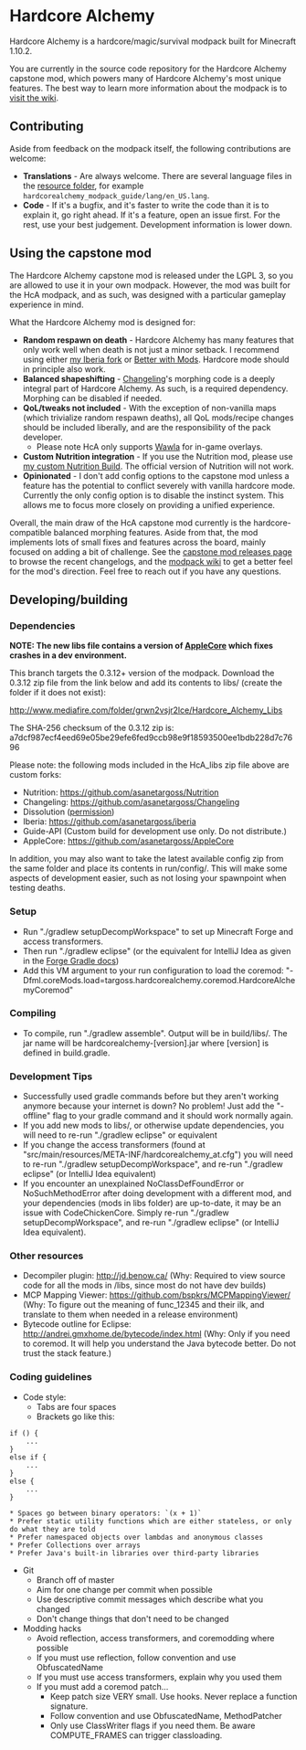 # Hardcore Alchemy
Hardcore Alchemy is a hardcore/magic/survival modpack built for Minecraft 1.10.2.

You are currently in the source code repository for the Hardcore Alchemy capstone mod, which powers many of Hardcore Alchemy's most unique features. The best way to learn more information about the modpack is to [visit the wiki](https://github.com/asanetargoss/HardcoreAlchemy/wiki).

## Contributing

Aside from feedback on the modpack itself, the following contributions are welcome:

- **Translations** - Are always welcome. There are several language files in the [resource folder](https://github.com/asanetargoss/HardcoreAlchemy/tree/master/src/main/resources/), for example `hardcorealchemy_modpack_guide/lang/en_US.lang`.
- **Code** - If it's a bugfix, and it's faster to write the code than it is to explain it, go right ahead. If it's a feature, open an issue first. For the rest, use your best judgement. Development information is lower down.

## Using the capstone mod

The Hardcore Alchemy capstone mod is released under the LGPL 3, so you are allowed to use it in your own modpack. However, the mod was built for the HcA modpack, and as such, was designed with a particular gameplay experience in mind.

What the Hardcore Alchemy mod is designed for:

* **Random respawn on death** - Hardcore Alchemy has many features that only work well when death is not just a minor setback. I recommend using either [my Iberia fork](https://github.com/asanetargoss/iberia/releases) or [Better with Mods](https://minecraft.curseforge.com/projects/better-with-mods). Hardcore mode should in principle also work.
* **Balanced shapeshifting** - [Changeling](https://github.com/asanetargoss/metamorph/releases)'s morphing code is a deeply integral part of Hardcore Alchemy. As such, is a required dependency. Morphing can be disabled if needed.
* **QoL/tweaks not included** - With the exception of non-vanilla maps (which trivialize random respawn deaths), all QoL mods/recipe changes should be included liberally, and are the responsibility of the pack developer.
    * Please note HcA only supports [Wawla](https://minecraft.curseforge.com/projects/wawla-what-are-we-looking-at) for in-game overlays.
* **Custom Nutrition integration** - If you use the Nutrition mod, please use [my custom Nutrition Build](https://github.com/asanetargoss/Nutrition). The official version of Nutrition will not work.
* **Opinionated** - I don't add config options to the capstone mod unless a feature has the potential to conflict severely with vanilla hardcore mode. Currently the only config option is to disable the instinct system. This allows me to focus more closely on providing a unified experience. 

Overall, the main draw of the HcA capstone mod currently is the hardcore-compatible balanced morphing features. Aside from that, the mod implements lots of small fixes and features across the board, mainly focused on adding a bit of challenge. See the [capstone mod releases page](https://github.com/asanetargoss/HardcoreAlchemy/releases) to browse the recent changelogs, and the [modpack wiki](https://github.com/asanetargoss/HardcoreAlchemy/wiki) to get a better feel for the mod's direction. Feel free to reach out if you have any questions.

## Developing/building

### Dependencies

**NOTE: The new libs file contains a version of [AppleCore](https://github.com/asanetargoss/AppleCore) which fixes crashes in a dev environment.**

This branch targets the 0.3.12+ version of the modpack. Download the 0.3.12 zip file from the link below and add its contents to libs/ (create the folder if it does not exist):

http://www.mediafire.com/folder/grwn2vsjr2lce/Hardcore_Alchemy_Libs

The SHA-256 checksum of the 0.3.12 zip is: a7dcf987ecf4eed69e05be29efe6fed9ccb98e9f18593500ee1bdb228d7c7696

Please note: the following mods included in the HcA_libs zip file above are custom forks:
* Nutrition: https://github.com/asanetargoss/Nutrition
* Changeling: https://github.com/asanetargoss/Changeling
* Dissolution ([permission](https://i.imgur.com/b7sN6lL.png))
* Iberia: https://github.com/asanetargoss/iberia
* Guide-API (Custom build for development use only. Do not distribute.)
* AppleCore: https://github.com/asanetargoss/AppleCore

In addition, you may also want to take the latest available config zip from the same folder and place its contents in run/config/. This will make some aspects of development easier, such as not losing your spawnpoint when testing deaths.

### Setup
* Run "./gradlew setupDecompWorkspace" to set up Minecraft Forge and access transformers.
* Then run "./gradlew eclipse" (or the equivalent for IntelliJ Idea as given in the [Forge Gradle docs](https://forgegradle.readthedocs.io/en/latest/))
* Add this VM argument to your run configuration to load the coremod: "-Dfml.coreMods.load=targoss.hardcorealchemy.coremod.HardcoreAlchemyCoremod"

### Compiling
* To compile, run "./gradlew assemble". Output will be in build/libs/. The jar name will be hardcorealchemy-[version].jar where [version] is defined in build.gradle.

### Development Tips
* Successfully used gradle commands before but they aren't working anymore because your internet is down? No problem! Just add the "-offline" flag to your gradle command and it should work normally again.
* If you add new mods to libs/, or otherwise update dependencies, you will need to re-run "./gradlew eclipse" or equivalent
* If you change the access transformers (found at "src/main/resources/META-INF/hardcorealchemy_at.cfg") you will need to re-run "./gradlew setupDecompWorkspace", and re-run "./gradlew eclipse" (or IntelliJ Idea equivalent)
* If you encounter an unexplained NoClassDefFoundError or NoSuchMethodError after doing development with a different mod, and your dependencies (mods in libs folder) are up-to-date, it may be an issue with CodeChickenCore. Simply re-run "./gradlew setupDecompWorkspace", and re-run "./gradlew eclipse" (or IntelliJ Idea equivalent).

### Other resources
* Decompiler plugin: http://jd.benow.ca/ (Why: Required to view source code for all the mods in /libs, since most do not have dev builds)
* MCP Mapping Viewer: https://github.com/bspkrs/MCPMappingViewer/ (Why: To figure out the meaning of func_12345 and their ilk, and translate to them when needed in a release environment)
* Bytecode outline for Eclipse: http://andrei.gmxhome.de/bytecode/index.html (Why: Only if you need to coremod. It will help you understand the Java bytecode better. Do not trust the stack feature.)

### Coding guidelines

* Code style:
    * Tabs are four spaces
    * Brackets go like this:
```
if () {
    ...
}
else if {
    ...
}
else {
    ...
}
```
    * Spaces go between binary operators: `(x + 1)`
    * Prefer static utility functions which are either stateless, or only do what they are told
    * Prefer namespaced objects over lambdas and anonymous classes
    * Prefer Collections over arrays
    * Prefer Java's built-in libraries over third-party libraries
* Git
    * Branch off of master
    * Aim for one change per commit when possible
    * Use descriptive commit messages which describe what you changed
    * Don't change things that don't need to be changed
* Modding hacks
    * Avoid reflection, access transformers, and coremodding where possible
    * If you must use reflection, follow convention and use ObfuscatedName
    * If you must use access transformers, explain why you used them
    * If you must add a coremod patch...
        * Keep patch size VERY small. Use hooks. Never replace a function signature.
        * Follow convention and use ObfuscatedName, MethodPatcher
        * Only use ClassWriter flags if you need them. Be aware COMPUTE_FRAMES can trigger classloading.

